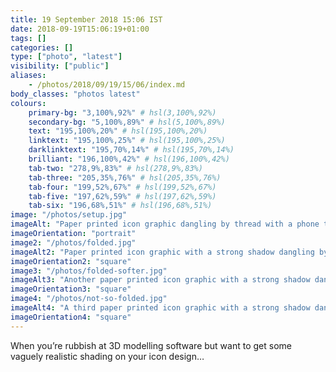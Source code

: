 ```yaml
---
title: 19 September 2018 15:06 IST
date: 2018-09-19T15:06:19+01:00
tags: []
categories: []
type: ["photo", "latest"]
visibility: ["public"]
aliases:
    - /photos/2018/09/19/15/06/index.md
body_classes: "photos latest"
colours:
    primary-bg: "3,100%,92%" # hsl(3,100%,92%)
    secondary-bg: "5,100%,89%" # hsl(5,100%,89%)
    text: "195,100%,20%" # hsl(195,100%,20%)
    linktext: "195,100%,25%" # hsl(195,100%,25%)
    darklinktext: "195,70%,14%" # hsl(195,70%,14%)
    brilliant: "196,100%,42%" # hsl(196,100%,42%)
    tab-two: "278,9%,83%" # hsl(278,9%,83%)
    tab-three: "205,35%,76%" # hsl(205,35%,76%)
    tab-four: "199,52%,67%" # hsl(199,52%,67%)
    tab-five: "197,62%,59%" # hsl(197,62%,59%)
    tab-six: "196,68%,51%" # hsl(196,68%,51%)
image: "/photos/setup.jpg"
imageAlt: "Paper printed icon graphic dangling by thread with a phone taking a photo of it."
imageOrientation: "portrait"
image2: "/photos/folded.jpg"
imageAlt2: "Paper printed icon graphic with a strong shadow dangling by thread against a paper background."
imageOrientation2: "square"
image3: "/photos/folded-softer.jpg"
imageAlt3: "Another paper printed icon graphic with a strong shadow dangling by thread against a paper background."
imageOrientation3: "square"
image4: "/photos/not-so-folded.jpg"
imageAlt4: "A third paper printed icon graphic with a strong shadow dangling by thread against a paper background."
imageOrientation4: "square"
---
```


When you’re rubbish at 3D modelling software but want to get some vaguely realistic shading on your icon design…